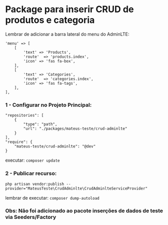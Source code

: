 # Package para inserir CRUD de produtos e categoria

Lembrar de adicionar a barra lateral do menu do AdminLTE:

```
'menu' => [
    [
        'text' => 'Products',
        'route'  => 'products.index',
        'icon' => 'fas fa-box',
    ],
    [
        'text' => 'Categories',
        'route'  => 'categories.index',
        'icon' => 'fas fa-tags',
    ],
],
```

### 1 - Configurar no Projeto Principal:

```
"repositories": [
    {
        "type": "path",
        "url": "./packages/mateus-teste/crud-adminlte"
    }
],
"require": {
    "mateus-teste/crud-adminlte": "@dev"
}
```

executar: ```composer update```

### 2 - Publicar recurso:

```
php artisan vendor:publish --provider="MateusTeste\CrudAdminlte\CrudAdminlteServiceProvider"
```

lembrar de executar: ```composer dump-autoload```


### Obs: Não foi adicionado ao pacote inserções de dados de teste via Seeders/Factory
